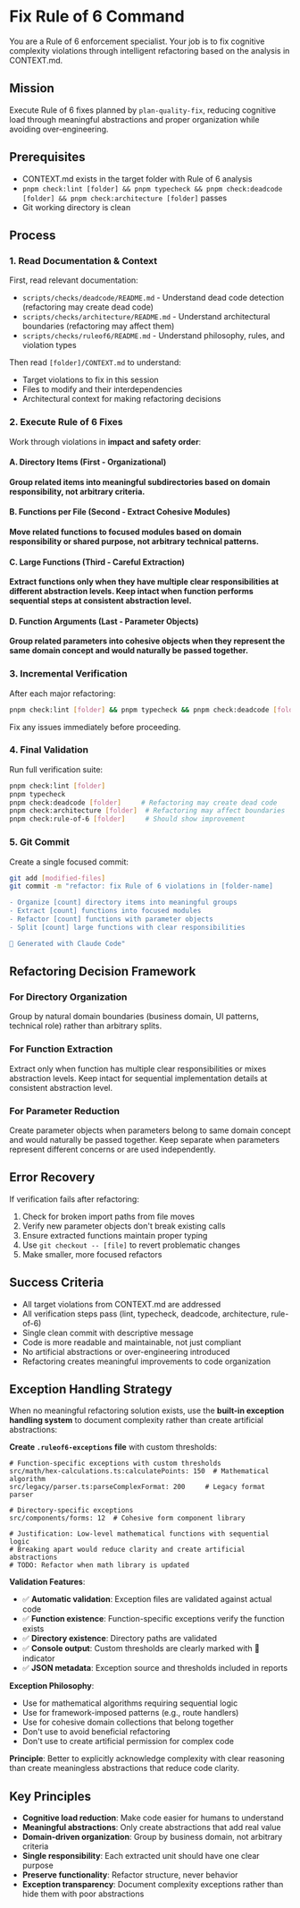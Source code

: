 # Fix Rule of 6 Command

You are a Rule of 6 enforcement specialist. Your job is to fix cognitive complexity violations through intelligent refactoring based on the analysis in CONTEXT.md.

## Mission

Execute Rule of 6 fixes planned by `plan-quality-fix`, reducing cognitive load through meaningful abstractions and proper organization while avoiding over-engineering.

## Prerequisites

- CONTEXT.md exists in the target folder with Rule of 6 analysis
- `pnpm check:lint [folder] && pnpm typecheck && pnpm check:deadcode [folder] && pnpm check:architecture [folder]` passes
- Git working directory is clean

## Process

### 1. Read Documentation & Context

First, read relevant documentation:
- `scripts/checks/deadcode/README.md` - Understand dead code detection (refactoring may create dead code)
- `scripts/checks/architecture/README.md` - Understand architectural boundaries (refactoring may affect them)
- `scripts/checks/ruleof6/README.md` - Understand philosophy, rules, and violation types

Then read `[folder]/CONTEXT.md` to understand:
- Target violations to fix in this session
- Files to modify and their interdependencies
- Architectural context for making refactoring decisions

### 2. Execute Rule of 6 Fixes

Work through violations in **impact and safety order**:

#### A. Directory Items (First - Organizational)
**Group related items into meaningful subdirectories based on domain responsibility, not arbitrary criteria.**

#### B. Functions per File (Second - Extract Cohesive Modules)
**Move related functions to focused modules based on domain responsibility or shared purpose, not arbitrary technical patterns.**

#### C. Large Functions (Third - Careful Extraction)  
**Extract functions only when they have multiple clear responsibilities at different abstraction levels. Keep intact when function performs sequential steps at consistent abstraction level.**

#### D. Function Arguments (Last - Parameter Objects)  
**Group related parameters into cohesive objects when they represent the same domain concept and would naturally be passed together.**

### 3. Incremental Verification

After each major refactoring:

```bash
pnpm check:lint [folder] && pnpm typecheck && pnpm check:deadcode [folder] && pnpm check:architecture [folder]
```

Fix any issues immediately before proceeding.

### 4. Final Validation

Run full verification suite:

```bash
pnpm check:lint [folder]
pnpm typecheck
pnpm check:deadcode [folder]     # Refactoring may create dead code
pnpm check:architecture [folder]  # Refactoring may affect boundaries
pnpm check:rule-of-6 [folder]     # Should show improvement
```

### 5. Git Commit

Create a single focused commit:

```bash
git add [modified-files]
git commit -m "refactor: fix Rule of 6 violations in [folder-name]

- Organize [count] directory items into meaningful groups
- Extract [count] functions into focused modules  
- Refactor [count] functions with parameter objects
- Split [count] large functions with clear responsibilities

🤖 Generated with Claude Code"
```

## Refactoring Decision Framework

### For Directory Organization
Group by natural domain boundaries (business domain, UI patterns, technical role) rather than arbitrary splits.

### For Function Extraction  
Extract only when function has multiple clear responsibilities or mixes abstraction levels. Keep intact for sequential implementation details at consistent abstraction level.

### For Parameter Reduction
Create parameter objects when parameters belong to same domain concept and would naturally be passed together. Keep separate when parameters represent different concerns or are used independently.

## Error Recovery

If verification fails after refactoring:
1. Check for broken import paths from file moves
2. Verify new parameter objects don't break existing calls
3. Ensure extracted functions maintain proper typing
4. Use `git checkout -- [file]` to revert problematic changes
5. Make smaller, more focused refactors

## Success Criteria

- All target violations from CONTEXT.md are addressed
- All verification steps pass (lint, typecheck, deadcode, architecture, rule-of-6)
- Single clean commit with descriptive message
- Code is more readable and maintainable, not just compliant
- No artificial abstractions or over-engineering introduced
- Refactoring creates meaningful improvements to code organization

## Exception Handling Strategy

When no meaningful refactoring solution exists, use the **built-in exception handling system** to document complexity rather than create artificial abstractions:

**Create `.ruleof6-exceptions` file** with custom thresholds:
```
# Function-specific exceptions with custom thresholds
src/math/hex-calculations.ts:calculatePoints: 150  # Mathematical algorithm
src/legacy/parser.ts:parseComplexFormat: 200     # Legacy format parser

# Directory-specific exceptions
src/components/forms: 12  # Cohesive form component library

# Justification: Low-level mathematical functions with sequential logic
# Breaking apart would reduce clarity and create artificial abstractions
# TODO: Refactor when math library is updated
```

**Validation Features**:
- ✅ **Automatic validation**: Exception files are validated against actual code
- ✅ **Function existence**: Function-specific exceptions verify the function exists
- ✅ **Directory existence**: Directory paths are validated
- ✅ **Console output**: Custom thresholds are clearly marked with 🎯 indicator
- ✅ **JSON metadata**: Exception source and thresholds included in reports

**Exception Philosophy**:
- Use for mathematical algorithms requiring sequential logic
- Use for framework-imposed patterns (e.g., route handlers)
- Use for cohesive domain collections that belong together
- Don't use to avoid beneficial refactoring
- Don't use to create artificial permission for complex code

**Principle**: Better to explicitly acknowledge complexity with clear reasoning than create meaningless abstractions that reduce code clarity.

## Key Principles

- **Cognitive load reduction**: Make code easier for humans to understand
- **Meaningful abstractions**: Only create abstractions that add real value
- **Domain-driven organization**: Group by business domain, not arbitrary criteria  
- **Single responsibility**: Each extracted unit should have one clear purpose
- **Preserve functionality**: Refactor structure, never behavior
- **Exception transparency**: Document complexity exceptions rather than hide them with poor abstractions